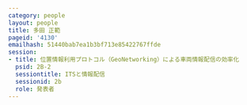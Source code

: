 ```yaml
---
category: people
layout: people
title: 多田 正範
pageid: '4130'
emailhash: 51440bab7ea1b3bf713e85422767ffde
session:
- title: 位置情報利用プロトコル（GeoNetworking）による車両情報配信の効率化
  psid: 2B-2
  sessiontitle: ITSと情報配信
  sessionid: 2b
  role: 発表者
---
```

